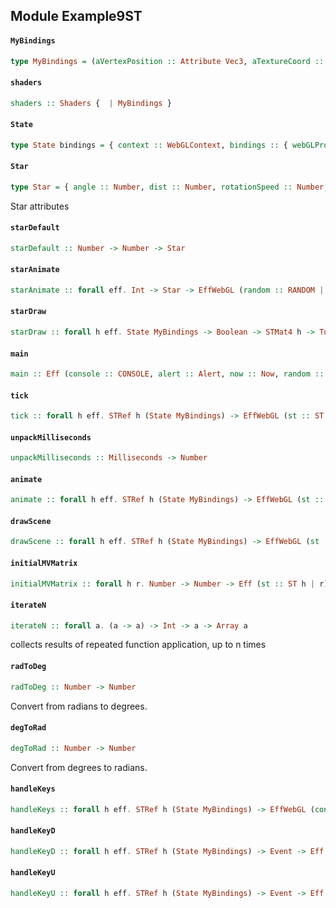 ## Module Example9ST

#### `MyBindings`

``` purescript
type MyBindings = (aVertexPosition :: Attribute Vec3, aTextureCoord :: Attribute Vec2, uPMatrix :: Uniform Mat4, uMVMatrix :: Uniform Mat4, uSampler :: Uniform Sampler2D, uColor :: Uniform Vec3)
```

#### `shaders`

``` purescript
shaders :: Shaders {  | MyBindings }
```

#### `State`

``` purescript
type State bindings = { context :: WebGLContext, bindings :: { webGLProgram :: WebGLProg | bindings }, starVertices :: Buffer Float32, textureCoords :: Buffer Float32, texture :: WebGLTex, lastTime :: Maybe Number, stars :: Array Star, spin :: Number, tilt :: Number, z :: Number, currentlyPressedKeys :: Array Int, benchCount :: Int, benchTime :: Number }
```

#### `Star`

``` purescript
type Star = { angle :: Number, dist :: Number, rotationSpeed :: Number, r :: Number, g :: Number, b :: Number, twinkleR :: Number, twinkleG :: Number, twinkleB :: Number }
```

Star attributes

#### `starDefault`

``` purescript
starDefault :: Number -> Number -> Star
```

#### `starAnimate`

``` purescript
starAnimate :: forall eff. Int -> Star -> EffWebGL (random :: RANDOM | eff) Star
```

#### `starDraw`

``` purescript
starDraw :: forall h eff. State MyBindings -> Boolean -> STMat4 h -> Tuple Star Number -> EffWebGL (st :: ST h | eff) Unit
```

#### `main`

``` purescript
main :: Eff (console :: CONSOLE, alert :: Alert, now :: Now, random :: RANDOM) Unit
```

#### `tick`

``` purescript
tick :: forall h eff. STRef h (State MyBindings) -> EffWebGL (st :: ST h, console :: CONSOLE, now :: Now, random :: RANDOM | eff) Unit
```

#### `unpackMilliseconds`

``` purescript
unpackMilliseconds :: Milliseconds -> Number
```

#### `animate`

``` purescript
animate :: forall h eff. STRef h (State MyBindings) -> EffWebGL (st :: ST h, now :: Now, random :: RANDOM | eff) Unit
```

#### `drawScene`

``` purescript
drawScene :: forall h eff. STRef h (State MyBindings) -> EffWebGL (st :: ST h | eff) Unit
```

#### `initialMVMatrix`

``` purescript
initialMVMatrix :: forall h r. Number -> Number -> Eff (st :: ST h | r) (STMat4 h)
```

#### `iterateN`

``` purescript
iterateN :: forall a. (a -> a) -> Int -> a -> Array a
```

collects results of repeated function application, up to n times

#### `radToDeg`

``` purescript
radToDeg :: Number -> Number
```

Convert from radians to degrees.

#### `degToRad`

``` purescript
degToRad :: Number -> Number
```

Convert from degrees to radians.

#### `handleKeys`

``` purescript
handleKeys :: forall h eff. STRef h (State MyBindings) -> EffWebGL (console :: CONSOLE, st :: ST h | eff) Unit
```

#### `handleKeyD`

``` purescript
handleKeyD :: forall h eff. STRef h (State MyBindings) -> Event -> Eff (st :: ST h, console :: CONSOLE | eff) Unit
```

#### `handleKeyU`

``` purescript
handleKeyU :: forall h eff. STRef h (State MyBindings) -> Event -> Eff (st :: ST h, console :: CONSOLE | eff) Unit
```



